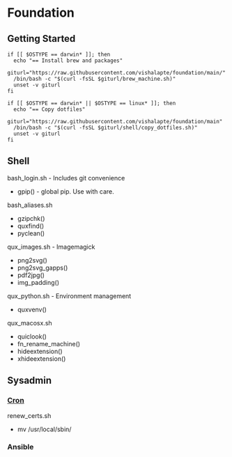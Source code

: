 # Foundation

## Getting Started

```shell
if [[ $OSTYPE == darwin* ]]; then
  echo "== Install brew and packages"
  giturl="https://raw.githubusercontent.com/vishalapte/foundation/main/"
  /bin/bash -c "$(curl -fsSL $giturl/brew_machine.sh)"
  unset -v giturl
fi
```

```shell
if [[ $OSTYPE == darwin* || $OSTYPE == linux* ]]; then
  echo "== Copy dotfiles"
  giturl="https://raw.githubusercontent.com/vishalapte/foundation/main"
  /bin/bash -c "$(curl -fsSL $giturl/shell/copy_dotfiles.sh)"
  unset -v giturl
fi
```

## Shell

bash_login.sh - Includes git convenience
- gpip() - global pip. Use with care.

bash_aliases.sh
- gzipchk()
- quxfind()
- pyclean()

qux_images.sh - Imagemagick
- png2svg()
- png2svg_gapps()
- pdf2jpg()
- img_padding()

qux_python.sh - Environment management
- quxvenv()

qux_macosx.sh
- quiclook()
- fn_rename_machine()
- hideextension()
- xhideextension()

## Sysadmin

### [Cron](sysadmin/cron)

renew_certs.sh
- mv /usr/local/sbin/

### Ansible
